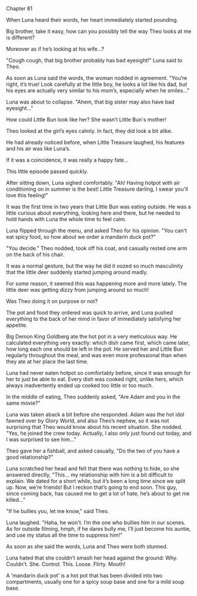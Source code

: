 Chapter 81

When Luna heard their words, her heart immediately started pounding.


Big brother, take it easy, how can you possibly tell the way Theo looks at me is different?


Moreover as if he’s looking at his wife…?


"Cough cough, that big brother probably has bad eyesight!" Luna said to Theo.


As soon as Luna said the words, the woman nodded in agreement. "You’re right, it’s true! Look carefully at the little boy, he looks a lot like his dad, but his eyes are actually very similar to his mom’s, especially when he smiles…"


Luna was about to collapse. "Ahem, that big sister may also have bad eyesight…"


How could Little Bun look like her? She wasn’t Little Bun's mother!


Theo looked at the girl’s eyes calmly. In fact, they did look a bit alike.


He had already noticed before, when Little Treasure laughed, his features and his air was like Luna’s.


If it was a coincidence, it was really a happy fate…


This little episode passed quickly.


After sitting down, Luna sighed comfortably. "Ah! Having hotpot with air conditioning on in summer is the best! Little Treasure darling, I swear you'll love this feeling!"


It was the first time in two years that Little Bun was eating outside. He was a little curious about everything, looking here and there, but he needed to hold hands with Luna the whole time to feel calm.


Luna flipped through the menu, and asked Theo for his opinion. "You can't eat spicy food, so how about we order a mandarin duck pot?"


"You decide." Theo nodded, took off his coat, and casually rested one arm on the back of his chair.


It was a normal gesture, but the way he did it oozed so much masculinity that the little deer suddenly started jumping around madly.


For some reason, it seemed this was happening more and more lately. The little deer was getting dizzy from jumping around so much!


Was Theo doing it on purpose or not?


The pot and food they ordered was quick to arrive, and Luna pushed everything to the back of her mind in favor of immediately satisfying her appetite.


Big Demon King Goldberg ate the hot pot in a very meticulous way. He calculated everything very exactly: which dish came first, which came later, how long each one should be left in the pot. He served her and Little Bun regularly throughout the meal, and was even more professional than when they ate at her place the last time.


Luna had never eaten hotpot so comfortably before, since it was enough for her to just be able to eat. Every dish was cooked right, unlike hers, which always inadvertently ended up cooked too little or too much.


In the middle of eating, Theo suddenly asked, "Are Adam and you in the same movie?"


Luna was taken aback a bit before she responded. Adam was the hot idol fawned over by Glory World, and also Theo’s nephew, so it was not surprising that Theo would know about his recent situation. She nodded. "Yes, he joined the crew today. Actually, I also only just found out today, and I was surprised to see him…"


Theo gave her a fishball, and asked casually, "Do the two of you have a good relationship?"


Luna scratched her head and felt that there was nothing to hide, so she answered directly, "This… my relationship with him is a bit difficult to explain. We dated for a short while, but it’s been a long time since we split up. Now, we’re friends! But I reckon that’s going to end soon. This guy, since coming back, has caused me to get a lot of hate, he’s about to get me killed…"


"If he bullies you, let me know," said Theo.


Luna laughed. "Haha, he won't. I’m the one who bullies him in our scenes. As for outside filming, hmph, if he dares bully me, I’ll just become his auntie, and use my status all the time to suppress him!"


As soon as she said the words, Luna and Theo were both stunned.


Luna hated that she couldn’t smash her head against the ground: Why. Couldn’t. She. Control. This. Loose. Flirty. Mouth!


A ‘mandarin duck pot’ is a hot pot that has been divided into two compartments, usually one for a spicy soup base and one for a mild soup base.

